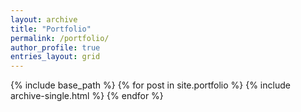 ```yaml
---
layout: archive
title: "Portfolio"
permalink: /portfolio/
author_profile: true
entries_layout: grid
---
```

{% include base_path %}
{% for post in site.portfolio %}
  {% include archive-single.html %}
{% endfor %}
